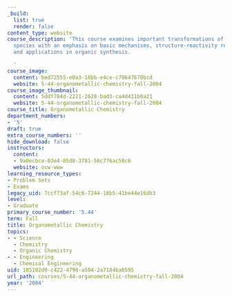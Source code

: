 ```yaml
---
_build:
  list: true
  render: false
content_type: website
course_description: 'This course examines important transformations of organotransition-metal
  species with an emphasis on basic mechanisms, structure-reactivity relationships,
  and applications in organic synthesis.

  '
course_image:
  content: bed72555-e0a3-18bb-e4ce-c70647670bcd
  website: 5-44-organometallic-chemistry-fall-2004
course_image_thumbnail:
  content: 5ddf784d-2221-2628-bad3-ca4d411b0a21
  website: 5-44-organometallic-chemistry-fall-2004
course_title: Organometallic Chemistry
department_numbers:
- '5'
draft: true
extra_course_numbers: ''
hide_download: false
instructors:
  content:
  - 9a0ecbce-03e4-05d8-3781-56c776ac58c6
  website: ocw-www
learning_resource_types:
- Problem Sets
- Exams
legacy_uid: 7ccf73af-54c8-7244-18b5-41be44e16db3
level:
- Graduate
primary_course_number: '5.44'
term: Fall
title: Organometallic Chemistry
topics:
- - Science
  - Chemistry
  - Organic Chemistry
- - Engineering
  - Chemical Engineering
uid: 185102d9-c422-4798-a504-2a7184ba6595
url_path: courses/5-44-organometallic-chemistry-fall-2004
year: '2004'
---
```

